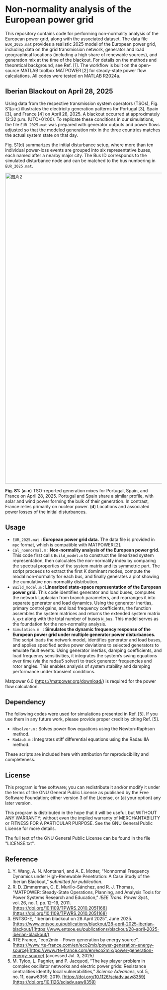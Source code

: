 # Non-normality analysis of the European power grid



This repository contains code for performing non-normality analysis of the European power grid, along with the associated dataset. The data file `EUR_2025.mat` provides a realistic 2025 model of the European power grid, including data on the grid transmission network, generator and load geographical locations (including a high share of renewable sources), and generation mix at the time of the blackout. For details on the methods and theoretical background, see Ref. [1]. The workflow is built on the open-source MATLAB toolbox MATPOWER [2] for steady-state power flow calculations. All codes were tested on MATLAB R2024a. 


## Iberian Blackout on April 28, 2025
Using data from the respective transmission system operators (TSOs), Fig. S1(a–c) illustrates the electricity generation patterns for Portugal [3], Spain [3], and France [4] on April 28, 2025. A blackout occurred at approximately 12:32 p.m. (UTC+01:00). To replicate these conditions in our simulations, the file `EUR_2025.mat` was prepared with generator outputs and power flows adjusted so that the modeled generation mix in the three countries matches the actual system state on that day.

Fig. S1(d) summarizes the initial disturbance setup, where more than ten individual power-loss events are grouped into six representative buses, each named after a nearby major city. The Bus ID corresponds to the simulated disturbance node and can be matched to the bus numbering in `EUR_2025.mat`.

<img width="1000" alt="图片2" src="https://github.com/user-attachments/assets/150a4c68-7639-4d7e-b3e4-4f67d656fe49" />


**Fig. S1:**
(**a–c**) TSO-reported generation mixes for Portugal, Spain, and France on April 28, 2025. Portugal and Spain share a similar profile, with solar and wind power forming the bulk of their generation. In contrast, France relies primarily on nuclear power. (**d**) Locations and associated power losses of the initial disturbances.



## Usage

- `EUR_2025.mat` : **European power grid data.** The data file is provided in `mpc` format, which is compatible with MATPOWER [2].
- `Cal_nonnormal.m` : **Non-normality analysis of the European power grid.** This code first calls `Build_model.m` to construct the linearized system representation, then calculates the non-normality index by comparing the spectral properties of the system matrix and its symmetric part. The script proceeds to extract the first K dominant modes, compute the modal non-normality for each bus, and finally generates a plot showing the cumulative non-normality distribution.
- `Build_model.m` : **Linearized state-space representation of the European power grid.** This code identifies generator and load buses, computes the network Laplacian from branch parameters, and rearranges it into separate generator and load dynamics. Using the generator inertias, primary control gains, and load frequency coefficients, the function assembles the system matrices and returns the extended system matrix `A_ext` along with the total number of buses `N_bus`. This model serves as the foundation for the non-normality analysis.
- `Simulation.m ` : **Simulates the dynamic frequency response of the European power grid under multiple generator power disturbances.** The script loads the network model, identifies generator and load buses, and applies specified active power deviations to selected generators to emulate fault events. Using generator inertias, damping coefficients, and load frequency sensitivities, it integrates the system’s swing equations over time (via the radau5 solver) to track generator frequencies and rotor angles. This enables analysis of system stability and damping performance under transient conditions.


Matpower 6.0 (https://matpower.org/download/) is required for the power flow calculation.

## Dependency

The following codes were used for simulations presented in Ref. [5]. If you use them
in any future work, please provide proper credit by citing Ref. [5].

- `NRsolver.m` : Solves power flow equations using the Newton-Raphson method.
- `Radau5.m`   : Integrates stiff differential equations using the Radau IIA method.

These scripts are included here with attribution for reproducibility and completeness.

## License

This program is free software; you can redistribute it and/or modify it under the terms of the GNU General Public License as published by the Free Software Foundation; either version 3 of the License, or (at your option) any later version.

This program is distributed in the hope that it will be useful, but WITHOUT ANY WARRANTY; without even the implied warranty of MERCHANTABILITY or FITNESS FOR A PARTICULAR PURPOSE. See the GNU General Public License for more details.

The full text of the GNU General Public License can be found in the file "LICENSE.txt".


## Reference

 1. Y. Wang, A. N. Montanari, and A. E. Motter, “Nonnormal Frequency Dynamics under High-Renewable Penetration: A Case Study of the Iberian Blackout,” *submitted for publication*.
 2. R. D. Zimmerman, C. E. Murillo-Sánchez, and R. J. Thomas, “MATPOWER: Steady-State Operations, Planning, and Analysis Tools for Power Systems Research and Education,” *IEEE Trans. Power Syst.*, vol. 26, no. 1, pp. 12–19, 2011.   [https://doi.org/10.1109/TPWRS.2010.2051168](https://doi.org/10.1109/TPWRS.2010.2051168)
 3. ENTSO-E, "Iberian blackout on 28 April 2025", June 2025.   [https://www.entsoe.eu/publications/blackout/28-april-2025-iberian-blackout/](https://www.entsoe.eu/publications/blackout/28-april-2025-iberian-blackout/)
 4. RTE France, "eco2mix – Power generation by energy source".   [https://www.rte-france.com/en/eco2mix/power-generation-energy-source](https://www.rte-france.com/en/eco2mix/power-generation-energy-source) (accessed Jul. 3, 2025)
 5. M. Tyloo, L. Pagnier, and P. Jacquod, “The key player problem in complex oscillator networks and electric power grids: Resistance centralities identify local vulnerabilities,” *Science Advances*, vol. 5, no. 11, eaaw8359, 2019. [https://doi.org/10.1126/sciadv.aaw8359](https://doi.org/10.1126/sciadv.aaw8359)
